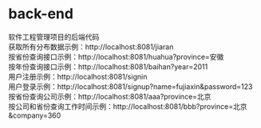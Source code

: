 # back-end
软件工程管理项目的后端代码  
获取所有分布数据示例：http://localhost:8081/jiaran  
按省份查询接口示例：http://localhost:8081/huahua?province=安徽   
按年份查询接口示例：http://localhost:8081/baihan?year=2011  
用户注册示例：http://localhost:8081/signin  
用户登录示例：http://localhost:8081/signup?name=fujiaxin&password=123  
按省份查询公司示例：http://localhost:8081/aaa?province=北京  
按公司和省份查询工作时间示例：http://localhost:8081/bbb?province=北京&company=360  
